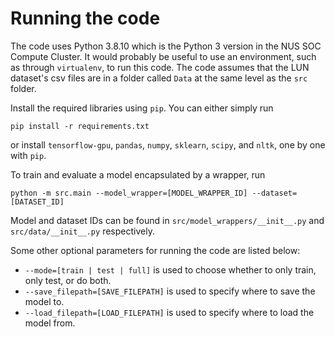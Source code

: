 # Running the code

The code uses Python 3.8.10 which is the Python 3 version in the NUS SOC Compute Cluster. It would probably be useful to use an environment, such as through `virtualenv`, to run this code. The code assumes that the LUN dataset's csv files are in a folder called `Data` at the same level as the `src` folder.

Install the required libraries using `pip`. You can either simply run

`pip install -r requirements.txt`

or install `tensorflow-gpu`, `pandas`, `numpy`, `sklearn`, `scipy`, and `nltk`, one by one with `pip`.

To train and evaluate a model encapsulated by a wrapper, run

`python -m src.main --model_wrapper=[MODEL_WRAPPER_ID] --dataset=[DATASET_ID]`

Model and dataset IDs can be found in `src/model_wrappers/__init__.py` and `src/data/__init__.py` respectively.

Some other optional parameters for running the code are listed below:

- `--mode=[train | test | full]` is used to choose whether to only train, only test, or do both.
- `--save_filepath=[SAVE_FILEPATH]` is used to specify where to save the model to.
- `--load_filepath=[LOAD_FILEPATH]` is used to specify where to load the model from.
